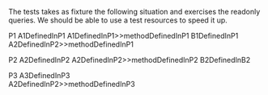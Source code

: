 The tests takes as fixture the following situation and exercises the readonly queries.
We should be able to use a test resources to speed it up.

P1 
	A1DefinedInP1
	A1DefinedInP1>>methodDefinedInP1
	B1DefinedInP1	
	A2DefinedInP2>>methodDefinedInP1
	
P2
	A2DefinedInP2
	A2DefinedInP2>>methodDefinedInP2
	B2DefinedInB2	

P3
	A3DefinedInP3	
	A2DefinedInP2>>methodDefinedInP3 